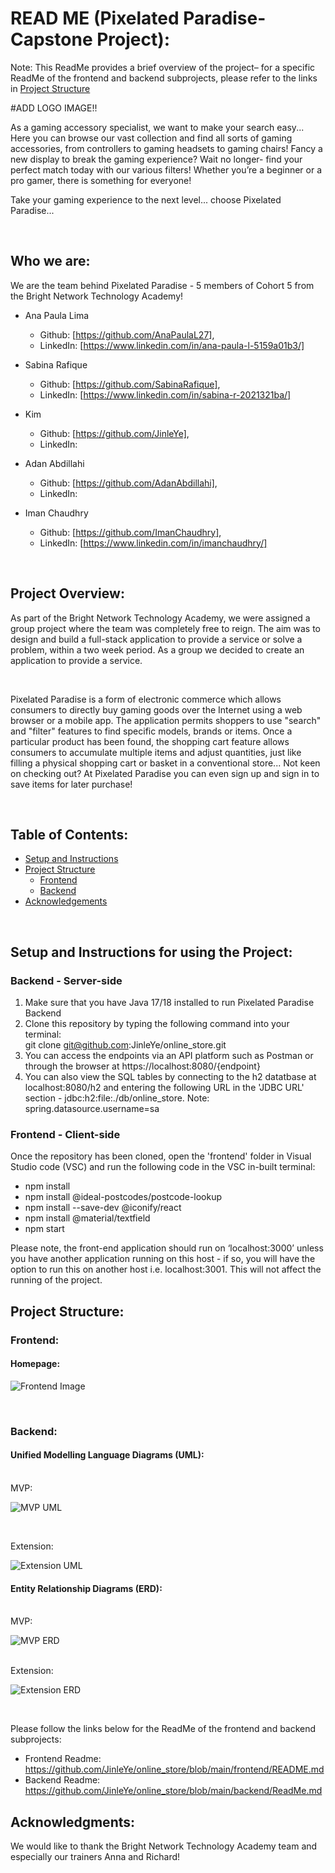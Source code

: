 # READ ME (Pixelated Paradise- Capstone Project):

Note: This ReadMe provides a brief overview of the project– for a specific ReadMe of the frontend and backend subprojects, please refer to the links in [Project Structure](#project-structure)

#ADD LOGO IMAGE!!

As a gaming accessory specialist, we want to make your search easy... Here you can browse our vast collection and find all sorts of gaming accessories, from controllers to gaming headsets to gaming chairs! Fancy a new display to break the gaming experience? Wait no longer-  find your perfect match today with our various filters! Whether you’re a beginner or a pro gamer, there is something for everyone!

Take your gaming experience to the next level... choose Pixelated Paradise...


<br>

## Who we are:
We are the team behind Pixelated Paradise - 5 members of Cohort 5 from the Bright Network Technology Academy!


- Ana Paula Lima
    - Github: [https://github.com/AnaPaulaL27],
    - LinkedIn: [https://www.linkedin.com/in/ana-paula-l-5159a01b3/]

- Sabina Rafique
    - Github: [https://github.com/SabinaRafique],
    - LinkedIn: [https://www.linkedin.com/in/sabina-r-2021321ba/]

- Kim
    - Github: [https://github.com/JinleYe],
    - LinkedIn:

- Adan Abdillahi
    - Github: [https://github.com/AdanAbdillahi],
    - LinkedIn:

- Iman Chaudhry
    - Github: [https://github.com/ImanChaudhry],
    - LinkedIn: [https://www.linkedin.com/in/imanchaudhry/] 

<br>


## Project Overview:
As part of the Bright Network Technology Academy, we were assigned a group project where the team was completely free to reign. The aim was  to design and build a full-stack application to provide a service or solve a problem, within a two week period. As a group we decided to create an application to provide a service.

<br>

Pixelated Paradise is a form of electronic commerce which allows consumers to directly buy gaming goods over the Internet using a web browser or a mobile app. The application permits shoppers to use "search" and "filter" features to find specific models, brands or items. Once a particular product has been found, the shopping cart feature allows consumers to accumulate multiple items and adjust quantities, just like filling a physical shopping cart or basket in a conventional store... Not keen on checking out? At Pixelated Paradise you can even sign up and sign in to save items for later purchase!

<br>



## Table of Contents:
- [Setup and Instructions](#setup-and-instructions-for-using-the-project)
- [Project Structure](#project-structure)
  - [Frontend](#frontend)
  - [Backend](#backend)
- [Acknowledgements](#acknowledgments)

<br>

## Setup and Instructions for using the Project:

### Backend - Server-side
1. Make sure that you have Java 17/18 installed to run Pixelated Paradise Backend
2. Clone this repository by typing the following command into your terminal: <br>
   git clone git@github.com:JinleYe/online_store.git
3. You can access the endpoints via an API platform such as Postman or through the browser at https://localhost:8080/{endpoint}
4. You can also view the SQL tables by connecting to the h2 datatbase at localhost:8080/h2 and entering the following URL in the 'JDBC URL' section - jdbc:h2:file:./db/online_store. Note: spring.datasource.username=sa

### Frontend - Client-side

Once the repository has been cloned, open the 'frontend' folder in Visual Studio code (VSC) and run the following code in the
VSC in-built terminal:

- npm install
- npm install @ideal-postcodes/postcode-lookup
- npm install --save-dev @iconify/react
- npm install @material/textfield
- npm start

Please note, the front-end application should run on ‘localhost:3000’ unless you have another application running on this host - if so, you will have the option to run this on another host i.e. localhost:3001. This will not affect the running of the project.

## Project Structure:

### Frontend:

#### Homepage:

![Frontend Image]( )

<br>



### Backend:

#### Unified Modelling Language Diagrams (UML):

<br>
MVP:

![MVP UML]( )

<br>

Extension:

![Extension UML]( )


#### Entity Relationship Diagrams (ERD):
<br>
MVP:

![MVP ERD]( )

<br>
Extension:

![Extension ERD]( )

<br/>

Please follow the links below for the ReadMe of the frontend and backend subprojects:

- Frontend Readme: https://github.com/JinleYe/online_store/blob/main/frontend/README.md
- Backend Readme: https://github.com/JinleYe/online_store/blob/main/backend/ReadMe.md


## Acknowledgments:

We would like to thank the Bright Network Technology Academy team and especially our trainers Anna and Richard!
